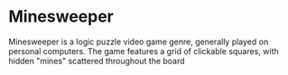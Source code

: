 ﻿# Minesweeper
Minesweeper is a logic puzzle video game genre,
generally played on personal computers. 
The game features a grid of clickable squares, with hidden "mines" scattered throughout the board
